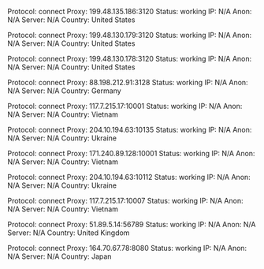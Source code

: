 Protocol: connect
Proxy: 199.48.135.186:3120
Status: working
IP: N/A
Anon: N/A
Server: N/A
Country: United States

Protocol: connect
Proxy: 199.48.130.179:3120
Status: working
IP: N/A
Anon: N/A
Server: N/A
Country: United States

Protocol: connect
Proxy: 199.48.130.178:3120
Status: working
IP: N/A
Anon: N/A
Server: N/A
Country: United States

Protocol: connect
Proxy: 88.198.212.91:3128
Status: working
IP: N/A
Anon: N/A
Server: N/A
Country: Germany

Protocol: connect
Proxy: 117.7.215.17:10001
Status: working
IP: N/A
Anon: N/A
Server: N/A
Country: Vietnam

Protocol: connect
Proxy: 204.10.194.63:10135
Status: working
IP: N/A
Anon: N/A
Server: N/A
Country: Ukraine

Protocol: connect
Proxy: 171.240.89.128:10001
Status: working
IP: N/A
Anon: N/A
Server: N/A
Country: Vietnam

Protocol: connect
Proxy: 204.10.194.63:10112
Status: working
IP: N/A
Anon: N/A
Server: N/A
Country: Ukraine

Protocol: connect
Proxy: 117.7.215.17:10007
Status: working
IP: N/A
Anon: N/A
Server: N/A
Country: Vietnam

Protocol: connect
Proxy: 51.89.5.14:56789
Status: working
IP: N/A
Anon: N/A
Server: N/A
Country: United Kingdom

Protocol: connect
Proxy: 164.70.67.78:8080
Status: working
IP: N/A
Anon: N/A
Server: N/A
Country: Japan

